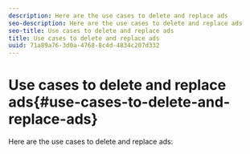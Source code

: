 ```yaml
---
description: Here are the use cases to delete and replace ads 
seo-description: Here are the use cases to delete and replace ads 
seo-title: Use cases to delete and replace ads
title: Use cases to delete and replace ads
uuid: 71a89a76-3d0a-4768-8c4d-4834c207d332
---
```


# Use cases to delete and replace ads{#use-cases-to-delete-and-replace-ads}

Here are the use cases to delete and replace ads:

